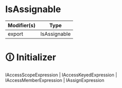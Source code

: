 # IsAssignable

| Modifier(s)                            | Type                     |
|----------------------------------------|--------------------------|
| export | IsAssignable |

# &#128712; Initializer

IAccessScopeExpression | IAccessKeyedExpression | IAccessMemberExpression | IAssignExpression